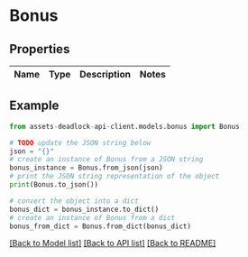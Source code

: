 # Bonus


## Properties

Name | Type | Description | Notes
------------ | ------------- | ------------- | -------------

## Example

```python
from assets-deadlock-api-client.models.bonus import Bonus

# TODO update the JSON string below
json = "{}"
# create an instance of Bonus from a JSON string
bonus_instance = Bonus.from_json(json)
# print the JSON string representation of the object
print(Bonus.to_json())

# convert the object into a dict
bonus_dict = bonus_instance.to_dict()
# create an instance of Bonus from a dict
bonus_from_dict = Bonus.from_dict(bonus_dict)
```
[[Back to Model list]](../README.md#documentation-for-models) [[Back to API list]](../README.md#documentation-for-api-endpoints) [[Back to README]](../README.md)


